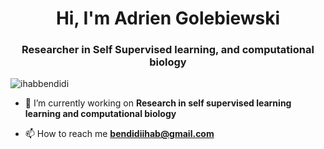 <h1 align="center">Hi, I'm Adrien Golebiewski</h1>
<h3 align="center">Researcher in Self Supervised learning, and computational biology</h3>

<p align="left"> <img src="https://komarev.com/ghpvc/?username=ihabbendidi&label=Profile%20views&color=0e75b6&style=flat" alt="ihabbendidi" /> </p>


- 🔭 I’m currently working on **Research in self supervised learning learning and computational biology**

- 📫 How to reach me **bendidiihab@gmail.com**
